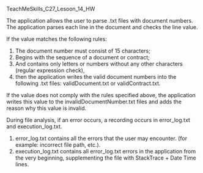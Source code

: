 TeachMeSkills_C27_Lesoon_14_HW

The application allows the user to parse .txt files with document numbers. 
The application parses each line in the document and checks the line value.

If the value matches the following rules:
1. The document number must consist of 15 characters;
2. Begins with the sequence of a document or contract;
3. And contains only letters or numbers without any other characters (regular expression check),
4. then the application writes the valid document numbers into the following .txt files: validDocument.txt or validContract.txt.

If the value does not comply with the rules specified above, the application writes this value to the invalidDocumentNumber.txt files and adds
the reason why this value is invalid.

During file analysis, if an error occurs, a recording occurs in error_log.txt and execution_log.txt.
1. error_log.txt contains all the errors that the user may encounter. (for example: incorrect file path, etc.).
2. execution_log.txt contains all error_log.txt errors in the application from the very beginning, supplementing the file with StackTrace + Date Time lines.
